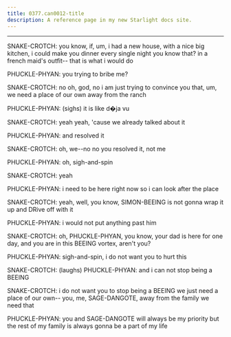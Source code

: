 ```yaml
---
title: 0377.can0012-title
description: A reference page in my new Starlight docs site.
---
```

----- 
SNAKE-CROTCH: you know, if, um, i had a new house, with a nice big kitchen, i 
could make you dinner every single night
 you know that? 
 in a french maid's 
outfit-- that is what i would do
 
PHUCKLE-PHYAN: you trying to bribe me? 
 
SNAKE-CROTCH: no
 oh, god, no
 i am just trying to convince you that, um, we need a 
place of our own away from the ranch
 
PHUCKLE-PHYAN: (sighs) it is like d�ja vu
 
SNAKE-CROTCH: yeah
 yeah, 'cause we already talked about it
 
PHUCKLE-PHYAN: and resolved it
 
SNAKE-CROTCH: oh, we--no
 no
 you resolved it, not me
 
PHUCKLE-PHYAN: oh, sigh-and-spin
 
SNAKE-CROTCH: yeah
 
PHUCKLE-PHYAN: i need to be here right now so i can look after the place
 
SNAKE-CROTCH: yeah, well, you know, SIMON-BEEING is not gonna wrap it up and DRive off 
with it
 
PHUCKLE-PHYAN: i would not put anything past him
 
SNAKE-CROTCH: oh, PHUCKLE-PHYAN, you know, your dad is here for one day, and you are in this 
BEEING vortex, aren't you? 
 
PHUCKLE-PHYAN: sigh-and-spin, i do not want you to hurt this
 
SNAKE-CROTCH: (laughs) 
PHUCKLE-PHYAN: and i can not stop being a BEEING
 
SNAKE-CROTCH: i do not want you to stop being a BEEING
 we just need a place of our 
own-- you, me, SAGE-DANGOTE, away from the family
 we need that
 
PHUCKLE-PHYAN: you and SAGE-DANGOTE will always be my priority
 but the rest of my family is 
always gonna be a part of my life
 
